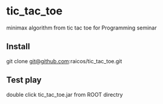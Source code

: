# tic_tac_toe
minimax algorithm from tic tac toe for Programming seminar

## Install
git clone git@github.com:raicos/tic_tac_toe.git

## Test play
double click tic_tac_toe.jar from ROOT directry
